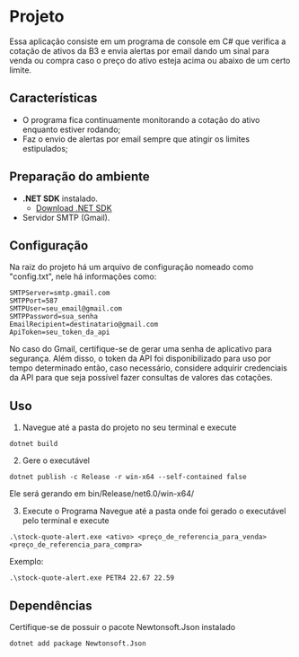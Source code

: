 # Projeto

Essa aplicação consiste em um programa de console em C# que verifica a cotação de ativos da B3 e envia alertas por email dando um sinal para venda ou compra caso o preço do ativo esteja acima ou abaixo de um certo limite.

## Características
- O programa fica continuamente monitorando a cotação do ativo enquanto estiver rodando;
- Faz o envio de alertas por email sempre que atingir os limites estipulados;

## Preparação do ambiente
- **.NET SDK** instalado.
   - [Download .NET SDK](https://dotnet.microsoft.com/download)
- Servidor SMTP (Gmail).

## Configuração

Na raiz do projeto há um arquivo de configuração nomeado como "config.txt", nele há informações como:

```plaintext
SMTPServer=smtp.gmail.com
SMTPPort=587
SMTPUser=seu_email@gmail.com
SMTPPassword=sua_senha 
EmailRecipient=destinatario@gmail.com
ApiToken=seu_token_da_api 
```

No caso do Gmail, certifique-se de gerar uma senha de aplicativo para segurança. Além disso, o token da API foi disponibilizado para uso por tempo determinado então, caso necessário, considere adquirir credenciais da API para que seja possível fazer consultas de valores das cotações.

## Uso

1. Navegue até a pasta do projeto no seu terminal e execute
```plaintext
dotnet build
```
2. Gere o executável 
```plaintext
dotnet publish -c Release -r win-x64 --self-contained false
```
Ele será gerando em bin/Release/net6.0/win-x64/

3. Execute o Programa
Navegue até a pasta onde foi gerado o executável pelo terminal e execute
```plaintext
.\stock-quote-alert.exe <ativo> <preço_de_referencia_para_venda> <preço_de_referencia_para_compra>
```
Exemplo:
```plaintext
.\stock-quote-alert.exe PETR4 22.67 22.59 
```

## Dependências
Certifique-se de possuir o pacote Newtonsoft.Json instalado
```plaintext
dotnet add package Newtonsoft.Json
```


